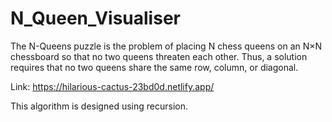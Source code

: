# N_Queen_Visualiser
 The N-Queens puzzle is the problem of placing N chess queens on an N×N chessboard so that no two queens threaten each other. Thus, a solution requires that no two queens share the same row, column, or diagonal.
 
Link: https://hilarious-cactus-23bd0d.netlify.app/

This algorithm is designed using recursion.
